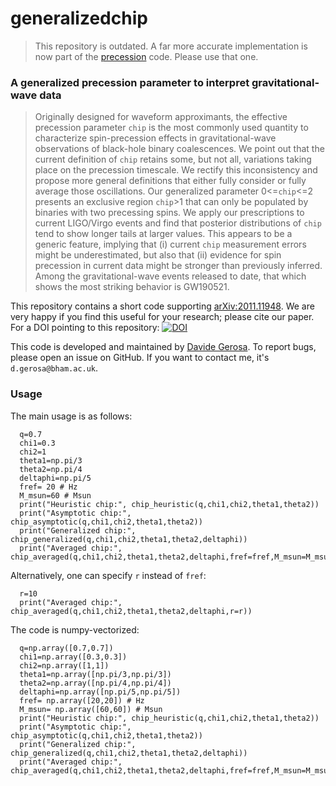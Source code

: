 # generalizedchip

> This repository is outdated. A far more accurate implementation is now part of the [precession](https://github.com/dgerosa/precession) code. Please use that one.


### A generalized precession parameter to interpret gravitational-wave data

> Originally designed for waveform approximants, the effective precession parameter `chip` is the most commonly used quantity to characterize spin-precession effects in gravitational-wave observations of black-hole binary coalescences. We point out that the current definition of `chip` retains some, but not all, variations taking place on the precession timescale. We rectify this inconsistency and propose more general definitions that either fully consider or fully average those oscillations. Our generalized parameter 0<=`chip`<=2 presents an exclusive region `chip`>1 that can only be populated by binaries with two precessing spins. We apply our prescriptions to current LIGO/Virgo events and find that posterior distributions of `chip` tend to show longer tails at larger values. This appears to be a  generic feature, implying that (i) current `chip` measurement errors might be underestimated, but also that (ii) evidence for spin precession in current data might be stronger than previously inferred. Among the gravitational-wave events released to date, that which shows the most striking behavior is GW190521. 


This repository contains a short code supporting [arXiv:2011.11948](https://arxiv.org/abs/2011.11948). We are very happy if you find this useful for your research; please cite our paper. For a DOI pointing to this repository: [![DOI](https://zenodo.org/badge/DOI/10.5281/zenodo.4288255.svg)](https://doi.org/10.5281/zenodo.4288255)


This code is developed and maintained by [Davide Gerosa](https://davidegerosa.com/). To report bugs, please open an issue on GitHub. If you want to contact me, it's `d.gerosa@bham.ac.uk`. 


### Usage

The main usage is as follows:

      q=0.7
      chi1=0.3
      chi2=1
      theta1=np.pi/3
      theta2=np.pi/4
      deltaphi=np.pi/5
      fref= 20 # Hz
      M_msun=60 # Msun
      print("Heuristic chip:", chip_heuristic(q,chi1,chi2,theta1,theta2))
      print("Asymptotic chip:", chip_asymptotic(q,chi1,chi2,theta1,theta2))
      print("Generalized chip:", chip_generalized(q,chi1,chi2,theta1,theta2,deltaphi))
      print("Averaged chip:", chip_averaged(q,chi1,chi2,theta1,theta2,deltaphi,fref=fref,M_msun=M_msun))

Alternatively, one can specify `r` instead of `fref`:

      r=10
      print("Averaged chip:", chip_averaged(q,chi1,chi2,theta1,theta2,deltaphi,r=r))

The code is numpy-vectorized:

      q=np.array([0.7,0.7])
      chi1=np.array([0.3,0.3])
      chi2=np.array([1,1])
      theta1=np.array([np.pi/3,np.pi/3])
      theta2=np.array([np.pi/4,np.pi/4])
      deltaphi=np.array([np.pi/5,np.pi/5])
      fref= np.array([20,20]) # Hz
      M_msun= np.array([60,60]) # Msun
      print("Heuristic chip:", chip_heuristic(q,chi1,chi2,theta1,theta2))
      print("Asymptotic chip:", chip_asymptotic(q,chi1,chi2,theta1,theta2))
      print("Generalized chip:", chip_generalized(q,chi1,chi2,theta1,theta2,deltaphi))
      print("Averaged chip:", chip_averaged(q,chi1,chi2,theta1,theta2,deltaphi,fref=fref,M_msun=M_msun))

